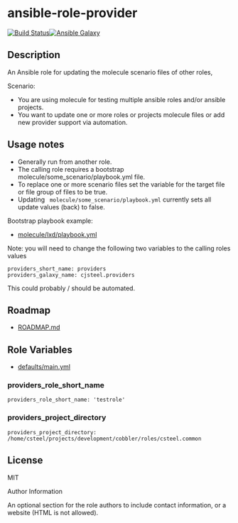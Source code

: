 ansible-role-provider
=========

[![Build Status](https://travis-ci.org/cjsteel/ansible-role-providers.svg?branch=master)](https://travis-ci.org/cjsteel/ansible-role-providers)[![Ansible Galaxy](http://img.shields.io/badge/ansible--galaxy-resources-blue.svg)](https://galaxy.ansible.com/cjsteel/providers/)

## Description

An Ansible role for updating the molecule scenario files of other roles,

Scenario:

* You are using molecule for testing multiple ansible roles and/or ansible projects. 
* You want to update one or more roles or projects molecule files or add new provider support via automation.

## Usage notes

* Generally run from another role.
* The calling role requires a bootstrap molecule/some_scenario/playbook.yml  file.
* To replace one or more scenario files set the variable for the target file or file group of files to be true.
* Updating ` molecule/some_scenario/playbook.yml` currently sets all update values (back) to false.

Bootstrap playbook example:

* [molecule/lxd/playbook.yml](molecule/lxd/playbook.yml)

Note: you will need to change the following two variables to the calling roles values

    providers_short_name: providers
    providers_galaxy_name: cjsteel.providers

This could probably / should be automated.

## Roadmap

* [ROADMAP.md](./ROADMAP.md)

## Role Variables

* [defaults/main.yml](defaults/main.yml)

### providers_role_short_name

```shell
providers_role_short_name: 'testrole'
```

### providers_project_directory

```shell
providers_project_directory: /home/csteel/projects/development/cobbler/roles/csteel.common
```

## License

MIT

Author Information

An optional section for the role authors to include contact information, or a
website (HTML is not allowed).
